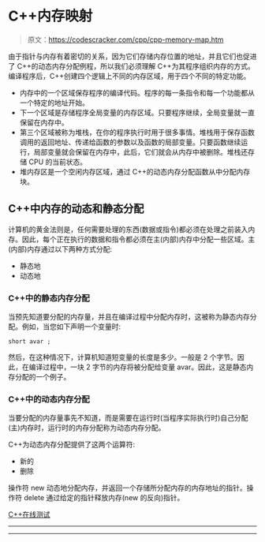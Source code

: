 # C++内存映射

> 原文：<https://codescracker.com/cpp/cpp-memory-map.htm>

由于指针与内存有着密切的关系，因为它们存储内存位置的地址，并且它们也促进了 C++的动态内存分配例程，所以我们必须理解 C++为其程序组织内存的方式。编译程序后，C++创建四个逻辑上不同的内存区域，用于四个不同的特定功能。

*   内存中的一个区域保存程序的编译代码。程序的每一条指令和每一个功能都从一个特定的地址开始。
*   下一个区域是存储程序全局变量的内存区域。只要程序继续，全局变量就一直保留在内存中。
*   第三个区域被称为堆栈，在你的程序执行时用于很多事情。堆栈用于保存函数调用的返回地址、传递给函数的参数以及函数的局部变量。只要函数继续运行，局部变量就会保留在内存中，此后，它们就会从内存中被删除。堆栈还存储 CPU 的当前状态。
*   堆内存区是一个空闲内存区域，通过 C++的动态内存分配函数从中分配内存块。

## C++中内存的动态和静态分配

计算机的黄金法则是，任何需要处理的东西(数据或指令)都必须在处理之前装入内存。因此，每个正在执行的数据和指令都必须在主(内部)内存中分配一些区域。主(内部)内存通过以下两种方式分配:

*   静态地
*   动态地

### C++中的静态内存分配

当预先知道要分配的内存量，并且在编译过程中分配内存时，这被称为静态内存分配。例如，当您如下声明一个变量时:

```
short avar ;
```

然后，在这种情况下，计算机知道短变量的长度是多少。一般是 2 个字节。因此，在编译过程中，一块 2 字节的内存将被分配给变量 avar。因此，这是静态内存分配的一个例子。

### C++中的动态内存分配

当要分配的内存量事先不知道，而是需要在运行时(当程序实际执行时)自己分配(主)内存时，运行时的内存分配称为动态内存分配。

C++为动态内存分配提供了这两个运算符:

*   新的
*   删除

操作符 new 动态地分配内存，并返回一个存储所分配内存的内存地址的指针。操作符 delete 通过给定的指针释放内存(new 的反向)指针。

[C++在线测试](/exam/showtest.php?subid=3)

* * *

* * *